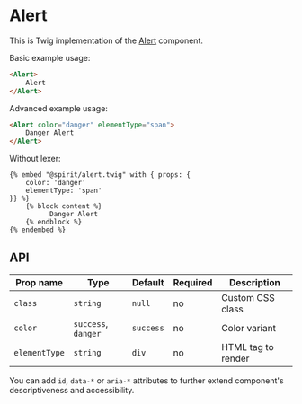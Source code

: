 # Alert

This is Twig implementation of the [Alert] component.

Basic example usage:

```html
<Alert>
    Alert
</Alert>
```

Advanced example usage:

```html
<Alert color="danger" elementType="span">
    Danger Alert
</Alert>
```

Without lexer:

```twig
{% embed "@spirit/alert.twig" with { props: {
    color: 'danger'
    elementType: 'span'
}} %}
    {% block content %}
          Danger Alert
    {% endblock %}
{% endembed %}
```

## API

| Prop name     | Type                | Default   | Required | Description        |
|---------------|---------------------|-----------|----------|--------------------|
| `class`       | `string`            | `null`    | no       | Custom CSS class   |
| `color`       | `success`, `danger` | `success` | no       | Color variant      |
| `elementType` | `string`            | `div`     | no       | HTML tag to render |

You can add `id`, `data-*` or `aria-*` attributes to further extend component's
descriptiveness and accessibility.

[Alert]: https://github.com/lmc-eu/spirit-design-system/tree/main/packages/web/src/scss/components/Alert
